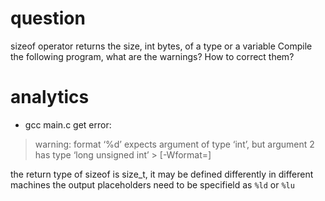 # question
sizeof operator returns the size, int bytes, of a type or a variable
Compile the following program, what are the warnings? How to correct them?

# analytics
* gcc main.c
get error: 
> warning: format ‘%d’ expects argument of type ‘int’, but argument 2 has type ‘long unsigned int’ >  [-Wformat=]

the return type of sizeof is size_t, it may be defined differently in different machines
the output placeholders need to be specifield as `%ld` or `%lu`